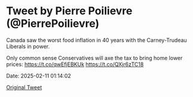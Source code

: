 # Tweet by Pierre Poilievre (@PierrePoilievre)

Canada saw the worst food inflation in 40 years with the Carney-Trudeau Liberals in power. 

Only common sense Conservatives will axe the tax to bring home lower prices: https://t.co/qwEfjEBKUk https://t.co/QXjr6zTC18

Date: 2025-02-11 01:14:02

[Original Tweet](https://x.com/PierrePoilievre/status/1889120677438930988)
